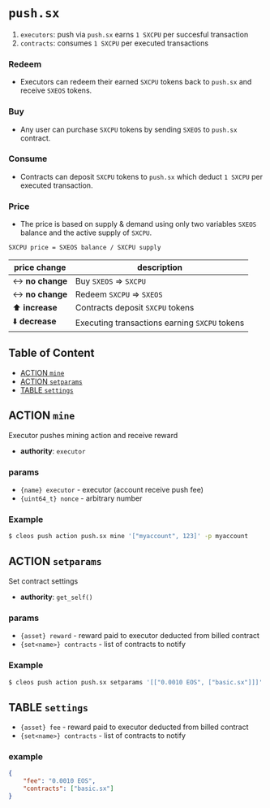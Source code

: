 # `push.sx`

1. `executors`: push via `push.sx` earns `1 SXCPU` per succesful transaction
2. `contracts`: consumes `1 SXCPU` per executed transactions

### Redeem

- Executors can redeem their earned `SXCPU` tokens back to `push.sx` and receive `SXEOS` tokens.

### Buy

- Any user can purchase `SXCPU` tokens by sending `SXEOS` to `push.sx` contract.

### Consume

- Contracts can deposit `SXCPU` tokens to `push.sx` which deduct `1 SXCPU` per executed transaction.

### Price

- The price is based on supply & demand using only two variables `SXEOS` balance and the active supply of `SXCPU`.

```bash
SXCPU price = SXEOS balance / SXCPU supply
```

| **price change** | **description** |
|------------------|-----------------|
| ↔️ **no change**      | Buy `SXEOS` => `SXCPU`
| ↔️ **no change**      | Redeem `SXCPU` => `SXEOS`
| ⬆️ **increase**      | Contracts deposit `SXCPU` tokens
| ⬇️ **decrease**      | Executing transactions earning `SXCPU` tokens

## Table of Content

- [ACTION `mine`](#action-mine)
- [ACTION `setparams`](#action-setparams)
- [TABLE `settings`](#table-settings)

## ACTION `mine`

Executor pushes mining action and receive reward

- **authority**: `executor`

### params

- `{name} executor` - executor (account receive push fee)
- `{uint64_t} nonce` - arbitrary number

### Example

```bash
$ cleos push action push.sx mine '["myaccount", 123]' -p myaccount
```

## ACTION `setparams`

Set contract settings

- **authority**: `get_self()`

### params

- `{asset} reward` - reward paid to executor deducted from billed contract
- `{set<name>} contracts` - list of contracts to notify

### Example

```bash
$ cleos push action push.sx setparams '[["0.0010 EOS", ["basic.sx"]]]' -p push.sx
```

## TABLE `settings`

- `{asset} fee` - reward paid to executor deducted from billed contract
- `{set<name>} contracts` - list of contracts to notify

### example

```json
{
    "fee": "0.0010 EOS",
    "contracts": ["basic.sx"]
}
```